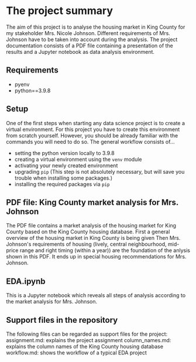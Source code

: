 # The project summary

The aim of this project is to analyse the housing market in King County for my stakeholder Mrs. Nicole Johnson. Different requirements of Mrs. Johnson have to be taken into account during the analysis. The project documentation consists of a PDF file containing a presentation of the results and a Jupyter notebook as data analysis environment.

## Requirements

- pyenv
- python==3.9.8

## Setup

One of the first steps when starting any data science project is to create a virtual environment. For this project you have to create this environment from scratch yourself. However, you should be already familiar with the commands you will need to do so. The general workflow consists of... 

* setting the python version locally to 3.9.8
* creating a virtual environment using the `venv` module
* activating your newly created environment 
* upgrading `pip` (This step is not absolutely necessary, but will save you trouble when installing some packages.)
* installing the required packages via `pip`


## PDF file: King County market analysis for Mrs. Johnson 

The PDF file contains a market analysis of the housing market for King County based on the King County housing database. First a general overview of the housing market in King County is being given Then Mrs. Johnson's requirements of housing (lively, central neighbourhood, mid-price range and right timing (within a year)) are the foundation of the anlysis shown in this PDF. It ends up in special housing recommendations for Mrs. Johnson.

## EDA.ipynb 

This is a Jupyter notebook which reveals all steps of analysis according to the market analysis for Mrs. Johnson.

## Support files in the repository

The following files can be regarded as support files for the project:
assignment.md: explains the project assignment
column_names.md: explains the column names of the King County housing database
workflow.md: shows the workflow of a typical EDA project
